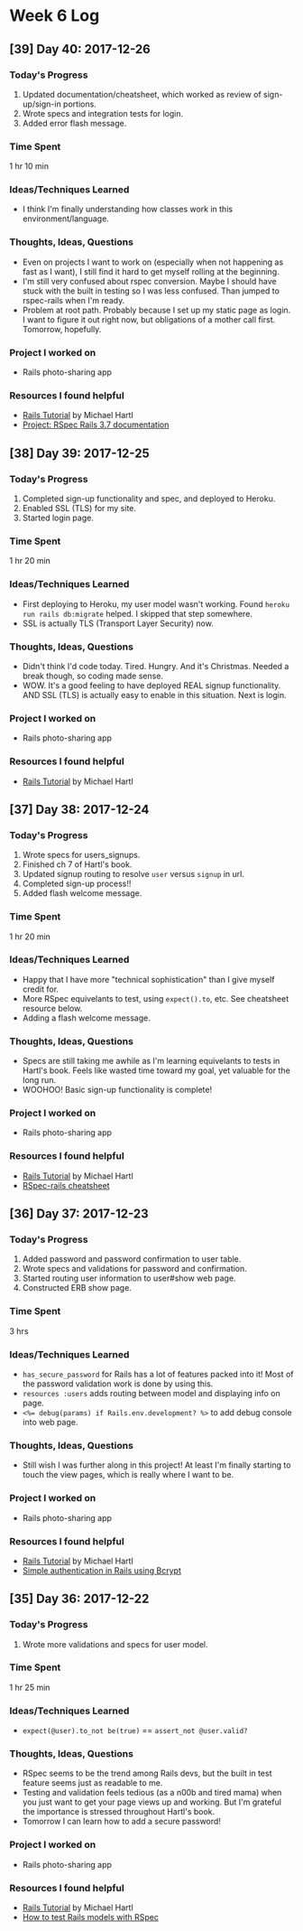 # Week 6 Log

## [39] Day 40: 2017-12-26

### Today's Progress

1. Updated documentation/cheatsheet, which worked as review of sign-up/sign-in portions.
2. Wrote specs and integration tests for login.
3. Added error flash message.

### Time Spent

1 hr 10 min

### Ideas/Techniques Learned

- I think I'm finally understanding how classes work in this environment/language.

### Thoughts, Ideas, Questions

- Even on projects I want to work on (especially when not happening as fast as I want), I still find it hard to get myself rolling at the beginning.
- I'm still very confused about rspec conversion. Maybe I should have stuck with the built in testing so I was less confused. Than jumped to rspec-rails when I'm ready.
- Problem at root path. Probably because I set up my static page as login. I want to figure it out right now, but obligations of a mother call first. Tomorrow, hopefully.

### Project I worked on

- Rails photo-sharing app

### Resources I found helpful

- [Rails Tutorial](https://www.railstutorial.org/book/) by Michael Hartl
- [Project: RSpec Rails 3.7 documentation](https://relishapp.com/rspec/rspec-rails/v/3-7/docs)

## [38] Day 39: 2017-12-25

### Today's Progress

1. Completed sign-up functionality and spec, and deployed to Heroku.
2. Enabled SSL (TLS) for my site.
3. Started login page.

### Time Spent

1 hr 20 min

### Ideas/Techniques Learned

- First deploying to Heroku, my user model wasn't working. Found `heroku run rails db:migrate` helped. I skipped that step somewhere.
- SSL is actually TLS (Transport Layer Security) now.

### Thoughts, Ideas, Questions

- Didn't think I'd code today. Tired. Hungry. And it's Christmas. Needed a break though, so coding made sense.
- WOW. It's a good feeling to have deployed REAL signup functionality. AND SSL (TLS) is actually easy to enable in this situation. Next is login.

### Project I worked on

- Rails photo-sharing app

### Resources I found helpful

- [Rails Tutorial](https://www.railstutorial.org/book/) by Michael Hartl

## [37] Day 38: 2017-12-24

### Today's Progress

1. Wrote specs for users_signups.
2. Finished ch 7 of Hartl's book.
3. Updated signup routing to resolve `user` versus `signup` in url.
4. Completed sign-up process!!
5. Added flash welcome message.

### Time Spent

1 hr 20 min

### Ideas/Techniques Learned

- Happy that I have more "technical sophistication" than I give myself credit for.
- More RSpec equivelants to test, using `expect().to`, etc. See cheatsheet resource below.
- Adding a flash welcome message.

### Thoughts, Ideas, Questions

- Specs are still taking me awhile as I'm learning equivelants to tests in Hartl's book. Feels like wasted time toward my goal, yet valuable for the long run.
- WOOHOO! Basic sign-up functionality is complete!

### Project I worked on

- Rails photo-sharing app

### Resources I found helpful

- [Rails Tutorial](https://www.railstutorial.org/book/) by Michael Hartl
- [RSpec-rails cheatsheet](https://devhints.io/rspec-rails)

## [36] Day 37: 2017-12-23

### Today's Progress

1. Added password and password confirmation to user table.
2. Wrote specs and validations for password and confirmation.
3. Started routing user information to user#show web page.
4. Constructed ERB show page.

### Time Spent

3 hrs

### Ideas/Techniques Learned

- `has_secure_password` for Rails has a lot of features packed into it! Most of the password validation work is done by using this.
- `resources :users` adds routing between model and displaying info on page.
- `<%= debug(params) if Rails.env.development? %>` to add debug console into web page.

### Thoughts, Ideas, Questions

- Still wish I was further along in this project! At least I'm finally starting to touch the view pages, which is really where I want to be.

### Project I worked on

- Rails photo-sharing app

### Resources I found helpful

- [Rails Tutorial](https://www.railstutorial.org/book/) by Michael Hartl
- [Simple authentication in Rails using Bcrypt](https://gist.github.com/thebucknerlife/10090014)

## [35] Day 36: 2017-12-22

### Today's Progress

1. Wrote more validations and specs for user model.

### Time Spent

1 hr 25 min

### Ideas/Techniques Learned

- `expect(@user).to_not be(true)` == `assert_not @user.valid?`

### Thoughts, Ideas, Questions

- RSpec seems to be the trend among Rails devs, but the built in test feature seems just as readable to me.
- Testing and validation feels tedious (as a n00b and tired mama) when you just want to get your page views up and working. But I'm grateful the importance is stressed throughout Hartl's book.
- Tomorrow I can learn how to add a secure password!

### Project I worked on

- Rails photo-sharing app

### Resources I found helpful

- [Rails Tutorial](https://www.railstutorial.org/book/) by Michael Hartl
- [How to test Rails models with RSpec](https://semaphoreci.com/community/tutorials/how-to-test-rails-models-with-rspec)
